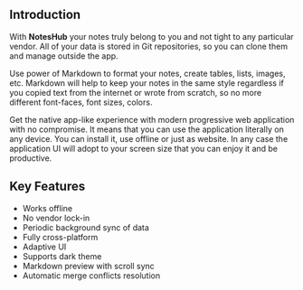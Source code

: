 ## Introduction

With **NotesHub** your notes truly belong to you and not tight to any particular vendor. All of your data is stored in Git repositories, so you can clone them and manage outside the app.

Use power of Markdown to format your notes, create tables, lists, images, etc. Markdown will help to keep your notes in the same style regardless if you copied text from the internet or wrote from scratch, so no more different font-faces, font sizes, colors.

Get the native app-like experience with modern progressive web application with no compromise. It means that you can use the application literally on any device. You can install it, use offline or just as website. In any case the application UI will adopt to your screen size that you can enjoy it and be productive.

## Key Features

*   Works offline
*   No vendor lock-in
*   Periodic background sync of data
*   Fully cross-platform
*   Adaptive UI
*   Supports dark theme
*   Markdown preview with scroll sync
*   Automatic merge conflicts resolution